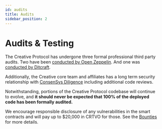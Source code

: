 ```yaml
---
id: audits
title: Audits
sidebar_position: 2
---
```


# Audits & Testing

The Creative Protocol has undergone three formal professional third party audits. Two have been [conducted by Open Zeppelin](https://blog.openzeppelin.com/pooltogether-v3-audit/). And one was [conducted by Ditcraft](https://www.ditcraft.io/blog/pooltogether-v3-smart-contract-audit).

Additionally, the Creative core team and affiliates has a long term security relationship with [ConsenSys Diligence](https://diligence.consensys.net/audits/) including additional code reviews.

Notwithstanding, portions of the Creative Protocol codebase will continue to evolve, and **it should never be expected that 100% of the deployed code has been formally audited.**

We encourage responsible disclosure of any vulnerabilities in the smart contracts and will pay up to $20,000 in CRTVO for those.  See the [Bounties](./bounties) for more details.